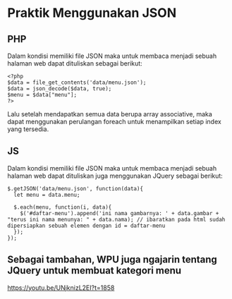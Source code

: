 # Praktik Menggunakan JSON

## PHP
Dalam kondisi memiliki file JSON maka untuk membaca menjadi sebuah halaman web dapat dituliskan sebagai berikut:
```
<?php
$data = file_get_contents('data/menu.json');
$data = json_decode($data, true);
$menu = $data["menu"];
?>
```
Lalu setelah mendapatkan semua data berupa array associative, maka dapat menggunakan perulangan foreach untuk menampilkan setiap index yang tersedia.

## JS
Dalam kondisi memiliki file JSON maka untuk membaca menjadi sebuah halaman web dapat dituliskan juga menggunakan JQuery sebagai berikut:
```
$.getJSON('data/menu.json', function(data){
  let menu = data.menu;
  
  $.each(menu, function(i, data){
    $('#daftar-menu').append('ini nama gambarnya: ' + data.gambar + "terus ini nama menunya: " + data.nama); // ibaratkan pada html sudah dipersiapkan sebuah elemen dengan id = daftar-menu
  });
});
```

## Sebagai tambahan, WPU juga ngajarin tentang JQuery untuk membuat kategori menu
https://youtu.be/UNjknizL2EI?t=1858
